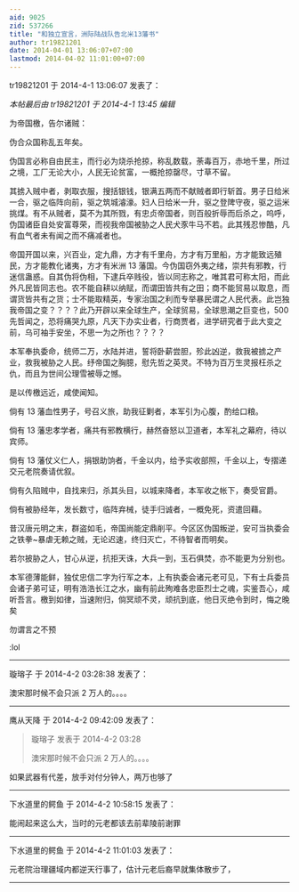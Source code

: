 ```yaml
---
aid: 9025
zid: 537266
title: "和独立宣言，洲际陆战队告北米13藩书"
author: tr19821201
date: 2014-04-01 13:06:07+07:00
lastmod: 2014-04-02 11:01:00+07:00
---
```


tr19821201 于 2014-4-1 13:06:07 发表了：

_本帖最后由 tr19821201 于 2014-4-1 13:45 编辑_

为帝国檄，告尔诸贼：

伪合众国称乱五年矣。

伪国言必称自由民主，而行必为烧杀抢掠，称乱数载，荼毒百万，赤地千里，所过之境，工厂无论大小，人民无论贫富，一概抢掠罄尽，寸草不留。

其掳入贼中者，剥取衣服，搜括银钱，银满五两而不献贼者即行斩首。男子日给米一合，驱之临阵向前，驱之筑城濬濠。妇人日给米一升，驱之登陴守夜，驱之运米挑煤。有不从贼者，莫不为其所戮，有忠贞帝国者，则百般折辱而后杀之，呜呼，伪国诸臣自处安富尊荣，而视我帝国被胁之人民犬豕牛马不若。此其残忍惨酷，凡有血气者未有闻之而不痛减者也。

帝国开国以来，兴百业，定九鼎，方才有千里舟，方才有万里船，方才能致远殖民，方才能教化诸夷，方才有米洲 13 藩国。今伪国窃外夷之绪，崇共有邪教，行迷信蛊惑。自其伪将伪相，下逮兵卒贱役，皆以同志称之，唯其君可称太阳，而此外凡民皆同志也。农不能自耕以纳赋，而谓田皆共有之田；商不能贸易以取息，而谓货皆共有之货；士不能取精英，专家治国之利而专举暴民谓之人民代表。此岂独我帝国之变？？？？此乃开辟以来全球生产，全球贸易，全球思潮之巨变也，500 先哲闻之，恐将痛哭九原，凡天下办实业者，行商贾者，进学研究者于此大变之前，乌可袖手安坐，不思一为之所也？？？？

本军奉执委命，统师二万，水陆并进，誓将卧薪尝胆，殄此凶逆，救我被掳之产业，救我被胁之人民。纾帝国之胸臆，慰先哲之英灵。不特为百万生灵报枉杀之仇，而且为世间公理雪被辱之憾。

是以传檄远近，咸使闻知。

倘有 13 藩血性男子，号召义旅，助我征剿者，本军引为心腹，酌给口粮。

倘有 13 藩忠孝学者，痛共有邪教横行，赫然奋怒以卫道者，本军礼之幕府，待以宾师。

倘有 13 藩仗义仁人，捐银助饷者，千金以内，给予实收部照，千金以上，专摺递交元老院奏请优叙。

倘有久陷贼中，自找来归，杀其头目，以城来降者，本军收之帐下，奏受官爵。

倘有被胁经年，发长数寸，临阵弃械，徒手归诚者，一概免死，资遣回藉。

昔汉唐元明之末，群盗如毛，帝国尚能定鼎削平。今区区伪国叛逆，安可当执委会之铁拳~暴虐无赖之贼，无论迟速，终归灭亡，不待智者而明矣。

若尔披胁之人，甘心从逆，抗拒天诛，大兵一到，玉石俱焚，亦不能更为分别也。

本军德薄能鲜，独仗忠信二字为行军之本，上有执委会诸元老可见，下有士兵委员会诸子弟可证，明有浩浩长江之水，幽有前此殉难各忠臣烈士之魂，实鉴吾心，咸听吾言。檄到如律，当速附归，倘冥顽不灵，顽抗到底，他日灭绝令到时，悔之晚矣

勿谓言之不预

:lol

---

璇瑢子 于 2014-4-2 03:28:38 发表了：

澳宋那时候不会只派 2 万人的。。。。

---

鹰从天降 于 2014-4-2 09:42:09 发表了：

> 璇瑢子 发表于 2014-4-2 03:28
>
> 澳宋那时候不会只派 2 万人的。。。。

如果武器有代差，放手对付分钟人，两万也够了

---

下水道里的鳄鱼 于 2014-4-2 10:58:15 发表了：

能闹起来这么大，当时的元老都该去前辈陵前谢罪

---

下水道里的鳄鱼 于 2014-4-2 11:01:03 发表了：

元老院治理疆域内都逆天行事了，估计元老后裔早就集体散步了，

---
